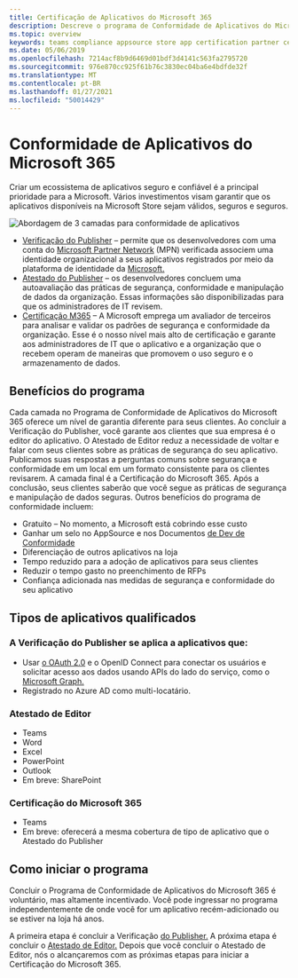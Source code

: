```yaml
---
title: Certificação de Aplicativos do Microsoft 365
description: Descreve o programa de Conformidade de Aplicativos do Microsoft 365 a partir de aplicativos da loja
ms.topic: overview
keywords: teams compliance appsource store app certification partner center
ms.date: 05/06/2019
ms.openlocfilehash: 7214acf8b9d6469d01bdf3d4141c563fa2795720
ms.sourcegitcommit: 976e870cc925f61b76c3830ec04ba6e4bdfde32f
ms.translationtype: MT
ms.contentlocale: pt-BR
ms.lasthandoff: 01/27/2021
ms.locfileid: "50014429"
---
```

# <a name="microsoft-365-app-compliance"></a>Conformidade de Aplicativos do Microsoft 365 

Criar um ecossistema de aplicativos seguro e confiável é a principal prioridade para a Microsoft. Vários investimentos visam garantir que os aplicativos disponíveis na Microsoft Store sejam válidos, seguros e seguros. 

  ![Abordagem de 3 camadas para conformidade de aplicativos](../../../../assets/images/Three_Tiers.png) 

-   [Verificação do Publisher](https://docs.microsoft.com/azure/active-directory/develop/publisher-verification-overview) – permite que os desenvolvedores com uma conta do [Microsoft Partner Network](https://partner.microsoft.com/membership) (MPN) verificada associem uma identidade organizacional a seus aplicativos registrados por meio da plataforma de identidade da [Microsoft.](https://docs.microsoft.com/azure/active-directory/develop/)
-   [Atestado do Publisher](https://docs.microsoft.com/microsoft-365-app-certification/docs/enterprise-app-attestation-guide) – os desenvolvedores concluem uma autoavaliação das práticas de segurança, conformidade e manipulação de dados da organização. Essas informações são disponibilizadas para que os administradores de IT revisem. 
-   [Certificação M365](https://docs.microsoft.com/microsoft-365-app-certification/docs/enterprise-app-certification-guide) – A Microsoft emprega um avaliador de terceiros para analisar e validar os padrões de segurança e conformidade da organização. Esse é o nosso nível mais alto de certificação e garante aos administradores de IT que o aplicativo e a organização que o recebem operam de maneiras que promovem o uso seguro e o armazenamento de dados.


## <a name="program-benefits"></a>Benefícios do programa

Cada camada no Programa de Conformidade de Aplicativos do Microsoft 365 oferece um nível de garantia diferente para seus clientes. Ao concluir a Verificação do Publisher, você garante aos clientes que sua empresa é o editor do aplicativo. O Atestado de Editor reduz a necessidade de voltar e falar com seus clientes sobre as práticas de segurança do seu aplicativo. Publicamos suas respostas a perguntas comuns sobre segurança e conformidade em um local em um formato consistente para os clientes revisarem. A camada final é a Certificação do Microsoft 365. Após a conclusão, seus clientes saberão que você segue as práticas de segurança e manipulação de dados seguras. Outros benefícios do programa de conformidade incluem:
-   Gratuito – No momento, a Microsoft está cobrindo esse custo
-   Ganhar um selo no AppSource e nos Documentos [de Dev de Conformidade](https://docs.microsoft.com/microsoft-365-app-certification/teams/teams-apps)
-   Diferenciação de outros aplicativos na loja
-   Tempo reduzido para a adoção de aplicativos para seus clientes
-   Reduzir o tempo gasto no preenchimento de RFPs
-   Confiança adicionada nas medidas de segurança e conformidade do seu aplicativo

## <a name="qualifying-application-types"></a>Tipos de aplicativos qualificados 
### <a name="publisher-verification-applies-to-apps-which"></a>A Verificação do Publisher se aplica a aplicativos que: 
- Usar [o OAuth 2.0](https://docs.microsoft.com/azure/active-directory/develop/active-directory-v2-protocols) e o OpenID Connect para conectar os usuários e solicitar acesso aos dados usando APIs do lado do serviço, como o [Microsoft Graph.](https://developer.microsoft.com/graph/) 
- Registrado no Azure AD como multi-locatário. 

### <a name="publisher-attestation"></a>Atestado de Editor
-   Teams
-   Word
-   Excel
-   PowerPoint
-   Outlook
- Em breve: SharePoint

### <a name="microsoft-365-certification"></a>Certificação do Microsoft 365
-   Teams
-   Em breve: oferecerá a mesma cobertura de tipo de aplicativo que o Atestado do Publisher

## <a name="how-to-start-the-program"></a>Como iniciar o programa

Concluir o Programa de Conformidade de Aplicativos do Microsoft 365 é voluntário, mas altamente incentivado. Você pode ingressar no programa independentemente de onde você for um aplicativo recém-adicionado ou se estiver na loja há anos. 

A primeira etapa é concluir a Verificação [do Publisher.](https://docs.microsoft.com/azure/active-directory/develop/publisher-verification-overview) A próxima etapa é concluir o [Atestado de Editor.](https://docs.microsoft.com/microsoft-365-app-certification/docs/attestation) Depois que você concluir o Atestado de Editor, nós o alcançaremos com as próximas etapas para iniciar a Certificação do Microsoft 365.

